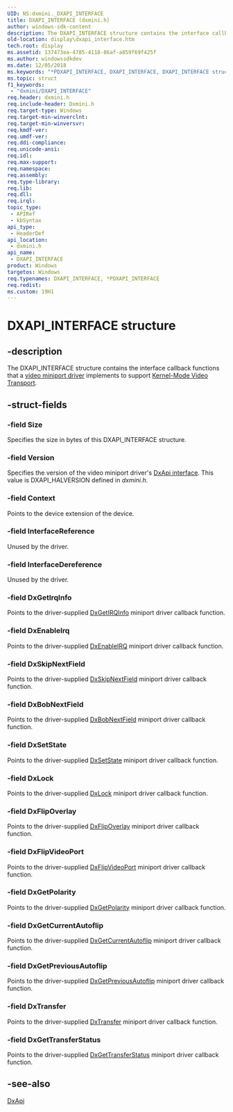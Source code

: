 ```yaml
---
UID: NS:dxmini._DXAPI_INTERFACE
title: DXAPI_INTERFACE (dxmini.h)
author: windows-sdk-content
description: The DXAPI_INTERFACE structure contains the interface callback functions that a video miniport driver implements to support Kernel-Mode Video Transport.
old-location: display\dxapi_interface.htm
tech.root: display
ms.assetid: 137473ea-4785-4118-86af-a859f69f425f
ms.author: windowssdkdev
ms.date: 12/05/2018
ms.keywords: "*PDXAPI_INTERFACE, DXAPI_INTERFACE, DXAPI_INTERFACE structure [Display Devices], PDXAPI_INTERFACE, PDXAPI_INTERFACE structure pointer [Display Devices], ddstrcts_99854747-7e4c-4a5a-9252-13f56abdffbc.xml, display.dxapi_interface, dxmini/DXAPI_INTERFACE, dxmini/PDXAPI_INTERFACE"
ms.topic: struct
f1_keywords: 
 - "dxmini/DXAPI_INTERFACE"
req.header: dxmini.h
req.include-header: Dxmini.h
req.target-type: Windows
req.target-min-winverclnt: 
req.target-min-winversvr: 
req.kmdf-ver: 
req.umdf-ver: 
req.ddi-compliance: 
req.unicode-ansi: 
req.idl: 
req.max-support: 
req.namespace: 
req.assembly: 
req.type-library: 
req.lib: 
req.dll: 
req.irql: 
topic_type:
 - APIRef
 - kbSyntax
api_type:
 - HeaderDef
api_location:
 - dxmini.h
api_name:
 - DXAPI_INTERFACE
product: Windows
targetos: Windows
req.typenames: DXAPI_INTERFACE, *PDXAPI_INTERFACE
req.redist: 
ms.custom: 19H1
---
```


# DXAPI_INTERFACE structure


## -description


The DXAPI_INTERFACE structure contains the interface callback functions that a <a href="https://docs.microsoft.com/windows-hardware/drivers/display/video-miniport-drivers-in-the-windows-2000-display-driver-model">video miniport driver</a> implements to support <a href="https://docs.microsoft.com/windows-hardware/drivers/display/kernel-mode-video-transport">Kernel-Mode Video Transport</a>.


## -struct-fields




### -field Size

Specifies the size in bytes of this DXAPI_INTERFACE structure.


### -field Version

Specifies the version of the video miniport driver's <a href="https://docs.microsoft.com/windows-hardware/drivers/ddi/content/index">DxApi interface</a>. This value is DXAPI_HALVERSION defined in <i>dxmini.h</i>.


### -field Context

Points to the device extension of the device. 


### -field InterfaceReference

Unused by the driver. 


### -field InterfaceDereference

Unused by the driver. 


### -field DxGetIrqInfo

Points to the driver-supplied <a href="https://docs.microsoft.com/windows/desktop/api/dxmini/nc-dxmini-pdx_getirqinfo">DxGetIRQInfo</a> miniport driver callback function.


### -field DxEnableIrq

Points to the driver-supplied <a href="https://docs.microsoft.com/windows/desktop/api/dxmini/nc-dxmini-pdx_enableirq">DxEnableIRQ</a> miniport driver callback function.


### -field DxSkipNextField

Points to the driver-supplied <a href="https://docs.microsoft.com/windows/desktop/api/dxmini/nc-dxmini-pdx_skipnextfield">DxSkipNextField</a> miniport driver callback function.


### -field DxBobNextField

Points to the driver-supplied <a href="https://docs.microsoft.com/windows/desktop/api/dxmini/nc-dxmini-pdx_bobnextfield">DxBobNextField</a> miniport driver callback function.


### -field DxSetState

Points to the driver-supplied <a href="https://docs.microsoft.com/windows/desktop/api/dxmini/nc-dxmini-pdx_setstate">DxSetState</a> miniport driver callback function.


### -field DxLock

Points to the driver-supplied <a href="https://docs.microsoft.com/windows/desktop/api/dxmini/nc-dxmini-pdx_lock">DxLock</a> miniport driver callback function.


### -field DxFlipOverlay

Points to the driver-supplied <a href="https://docs.microsoft.com/windows/desktop/api/dxmini/nc-dxmini-pdx_flipoverlay">DxFlipOverlay</a> miniport driver callback function.


### -field DxFlipVideoPort

Points to the driver-supplied <a href="https://docs.microsoft.com/windows/desktop/api/dxmini/nc-dxmini-pdx_flipvideoport">DxFlipVideoPort</a> miniport driver callback function.


### -field DxGetPolarity

Points to the driver-supplied <a href="https://docs.microsoft.com/windows/desktop/api/dxmini/nc-dxmini-pdx_getpolarity">DxGetPolarity</a> miniport driver callback function.


### -field DxGetCurrentAutoflip

Points to the driver-supplied <a href="https://docs.microsoft.com/windows/desktop/api/dxmini/nc-dxmini-pdx_getcurrentautoflip">DxGetCurrentAutoflip</a> miniport driver callback function.


### -field DxGetPreviousAutoflip

Points to the driver-supplied <a href="https://docs.microsoft.com/windows/desktop/api/dxmini/nc-dxmini-pdx_getpreviousautoflip">DxGetPreviousAutoflip</a> miniport driver callback function.


### -field DxTransfer

Points to the driver-supplied <a href="https://docs.microsoft.com/windows/desktop/api/dxmini/nc-dxmini-pdx_transfer">DxTransfer</a> miniport driver callback function.


### -field DxGetTransferStatus

Points to the driver-supplied <a href="https://docs.microsoft.com/windows/desktop/api/dxmini/nc-dxmini-pdx_gettransferstatus">DxGetTransferStatus</a> miniport driver callback function.


## -see-also




<a href="https://docs.microsoft.com/windows-hardware/drivers/ddi/content/dxapi/nf-dxapi-dxapi">DxApi</a>
 

 

